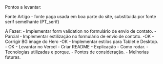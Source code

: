 Pontos a levantar:

Fonte Artigo - fonte paga usada em boa parte do site, substituida por fonte serif semelhante (PT_serif)

A Fazer:
    - Implementar form validation no formulário de envio de contato. -Parcial
    - Implementar estilização no formulário de envio de contato. -OK
    - Corrigir BG image do Hero -OK
    - Implementar estilos para Tablet e Desktop. - OK
    - Levantar no Vercel
    - Criar README
            - Explicação
            - Como rodar.
            - Tecnologias utilizadas e porque.
            - Pontos de consideração.
            - Melhorias futuras.
